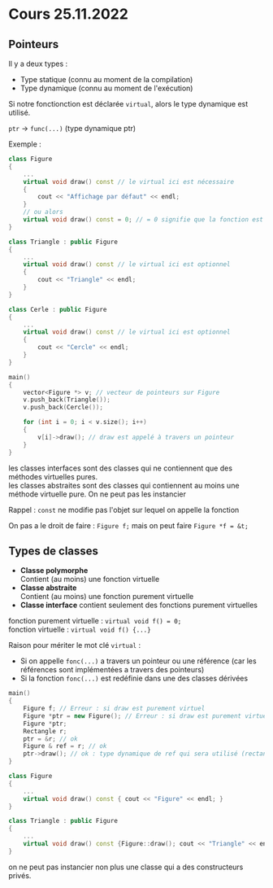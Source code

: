 # Cours 25.11.2022

## Pointeurs

Il y a deux types :

- Type statique (connu au moment de la compilation)
- Type dynamique (connu au moment de l'exécution)

Si notre fonctionction est déclarée `virtual`, alors le type dynamique est utilisé.

`ptr` -> `func(...)` (type dynamique ptr)

Exemple :

```cpp
class Figure
{
    ...
    virtual void draw() const // le virtual ici est nécessaire 
    {
        cout << "Affichage par défaut" << endl;
    }
    // ou alors 
    virtual void draw() const = 0; // = 0 signifie que la fonction est purement virtuelle, cela rend la classe figure non instanciable car une méthode est purement virtuelle
}

class Triangle : public Figure
{
    ...
    virtual void draw() const // le virtual ici est optionnel
    {
        cout << "Triangle" << endl;
    }
}

class Cerle : public Figure
{
    ...
    virtual void draw() const // le virtual ici est optionnel
    {
        cout << "Cercle" << endl;
    }
}

main()
{
    vector<Figure *> v; // vecteur de pointeurs sur Figure
    v.push_back(Triangle());
    v.push_back(Cercle());

    for (int i = 0; i < v.size(); i++)
    {
        v[i]->draw(); // draw est appelé à travers un pointeur 
    }
}
```

les classes interfaces sont des classes qui ne contiennent que des méthodes virtuelles pures.  
les classes abstraites sont des classes qui contiennent au moins une méthode virtuelle pure. On ne peut pas les instancier

Rappel :
`const` ne modifie pas l'objet sur lequel on appelle la fonction

On pas a le droit de faire : ```Figure f;``` mais on peut faire ```Figure *f = &t;```

## Types de classes

- **Classe polymorphe**  
  Contient (au moins) une fonction virtuelle
- **Classe abstraite**  
  Contient (au moins) une fonction purement virtuelle
- **Classe interface**
  contient seulement des fonctions purement virtuelles

fonction purement virtuelle : `virtual void f() = 0;`  
fonction virtuelle : `virtual void f() {...}`

Raison pour mériter le mot clé `virtual` :

- Si on appelle `fonc(...)` a travers un pointeur ou une référence (car les références sont implémentées a travers des pointeurs)
- Si la fonction `fonc(...)` est redéfinie dans une des classes dérivées

```cpp
main()
{
    Figure f; // Erreur : si draw est purement virtuel
    Figure *ptr = new Figure(); // Erreur : si draw est purement virtuel
    Figure *ptr;
    Rectangle r;
    ptr = &r; // ok
    Figure & ref = r; // ok
    ptr->draw(); // ok : type dynamique de ref qui sera utilisé (rectangle)
}
```

```cpp
class Figure 
{
    ...
    virtual void draw() const { cout << "Figure" << endl; }
}

class Triangle : public Figure
{
    ...
    virtual void draw() const {Figure::draw(); cout << "Triangle" << endl;}
}
```

on ne peut pas instancier non plus une classe qui a des constructeurs privés.
